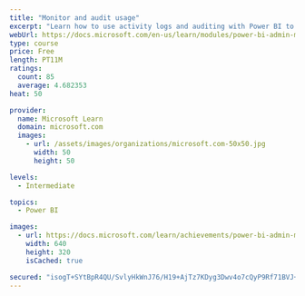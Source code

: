 ```yaml
---
title: "Monitor and audit usage"
excerpt: "Learn how to use activity logs and auditing with Power BI to monitor and inspect user activity in a Power BI environment."
webUrl: https://docs.microsoft.com/en-us/learn/modules/power-bi-admin-monitor/
type: course
price: Free
length: PT11M
ratings:
  count: 85
  average: 4.682353
heat: 50

provider:
  name: Microsoft Learn
  domain: microsoft.com
  images:
    - url: /assets/images/organizations/microsoft.com-50x50.jpg
      width: 50
      height: 50

levels:
  - Intermediate

topics:
  - Power BI

images:
  - url: https://docs.microsoft.com/learn/achievements/power-bi-admin-monitor-social.png
    width: 640
    height: 320
    isCached: true

secured: "isogT+SYtBpR4QU/SvlyHkWnJ76/H19+AjTz7KDyg3Dwv4o7cQyP9Rf71BVJ+WugNZdzKxsUYhmOD04b3Laherldukw32135q5eNMy4piyXFSVi+/KQBoLUZ5jnGk1UZS0JmVwqSZJBKOjvhhna+HgSRkrq/7JAsMMLqtlvvIDVorgUGuEo9bZrgKu4FMwajgrX1rtzHcpOFGytROh4O+g7LC3X/3ILEGCeockGTJNAqQ97lQ1HL7MgJzkDsfiH8ig3kZ0EaMXLonDmGuWK/JSCua80h5sIDncgLDNAtoti6wazdc4sq/jNW3sNpxlPvYZrzmQnAHHr3ENxtHBCMy2tkQCowSVp8w2/DvgSCCLW7jUsbqJIR0oZoZnZT1a3DjRXBAyYRbw3OdO8K/VK/oI23aZV9Ci9arUjc7hfSty4=;RGcaVARNC5IZpmqi0q6dmA=="
---
```


